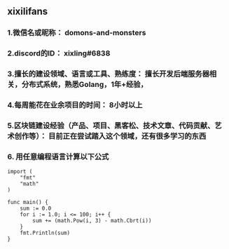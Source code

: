 ## xixilifans
### 1.微信名或昵称： domons-and-monsters
### 2.discord的ID： xixling#6838
### 3.擅长的建设领域、语言或工具、熟练度： 擅长开发后端服务器相关，分布式系统，熟悉Golang，1年+经验，
### 4.每周能花在业余项目的时间： 8小时以上
### 5.区块链建设经验（产品、项目、黑客松、技术文章、代码贡献、艺术创作等）： 目前正在尝试踏入这个领域，还有很多学习的东西
### 6. 用任意编程语言计算以下公式

```
import (
	"fmt"
	"math"
)

func main() {
	sum := 0.0
	for i := 1.0; i <= 100; i++ {
		sum += (math.Pow(i, 3) - math.Cbrt(i))
	}
	fmt.Println(sum)
}
```

